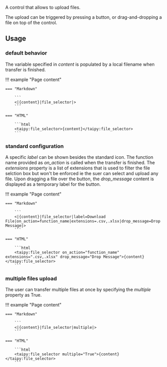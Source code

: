 A control that allows to upload files.

The upload can be triggered by pressing a button, or drag-and-dropping a file on top of the control.

## Usage

### default behavior

The variable specified in _content_ is populated by a local filename when transfer is finished.

!!! example "Page content"

    === "Markdown"

        ```
        <|{content}|file_selector|>
        ```
  
    === "HTML"

        ```html
        <taipy:file_selector>{content}</taipy:file_selector>
        ```

### standard configuration

A specific _label_ can be shown besides the standard icon. 
The function name provided as _on_action_ is called when the transfer is finished.
The _extensions_ property is a list of extensions that is used to filter the file selction box but won't be enforced ie the suer can select and upload any file.
Upon dragging a file over the button, the _drop_message_ content is displayed as a temporary label for the button.

!!! example "Page content"

    === "Markdown"

        ```
        <|{content}|file_selector|label=Download File|on_action=function_name|extensions=.csv,.xlsx|drop_message=Drop Message|>
        ```
  
    === "HTML"

        ```html
        <taipy:file_selector on_action="function_name" extensions=".csv,.xlsx" drop_message="Drop Message">{content}</taipy:file_selector>
        ```

### multiple files upload

The user can transfer multiple files at once by specifying the _multiple_ property as True.

!!! example "Page content"

    === "Markdown"

        ```
        <|{content}|file_selector|multiple|>
        ```
  
    === "HTML"

        ```html
        <taipy:file_selector multiple="True">{content}</taipy:file_selector>
        ```
